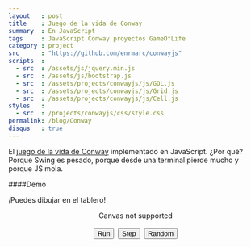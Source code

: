 ```yaml
---
layout   : post
title    : Juego de la vida de Conway
summary  : En JavaScript
tags     : JavaScript Conway proyectos GameOfLife
category : project
src      : "https://github.com/enrmarc/conwayjs"
scripts  :
  - src  : /assets/js/jquery.min.js
  - src  : /assets/js/bootstrap.js
  - src  : /assets/projects/conwayjs/js/GOL.js
  - src  : /assets/projects/conwayjs/js/Grid.js
  - src  : /assets/projects/conwayjs/js/Cell.js
styles   :
  - src  : /projects/conwayjs/css/style.css
permalink: /blog/Conway
disqus   : true
---
```


El [juego de la vida de Conway][1] implementado en JavaScript. ¿Por qué? Porque Swing es
pesado, porque desde una terminal pierde mucho y porque JS mola.

####Demo

¡Puedes dibujar en el tablero!

<figure>
  <div style="text-align:center">
    <div class="row-fluid">
      <canvas id="canvas" width="400" height="400">Canvas not supported</canvas>
    </div>
    <div class="row-fluid pagination-centered">
      <br>
      <div class="btn-group">
        <button type="button" id="run" >Run</button>&nbsp;
        <button type="button" id="step" >Step</button>&nbsp;
        <button type="button" id="randomize" >Random</button>
      </div>
    </div>
  </div>
</figure>

[1]: http://en.wikipedia.org/wiki/Conway's_Game_of_Life
